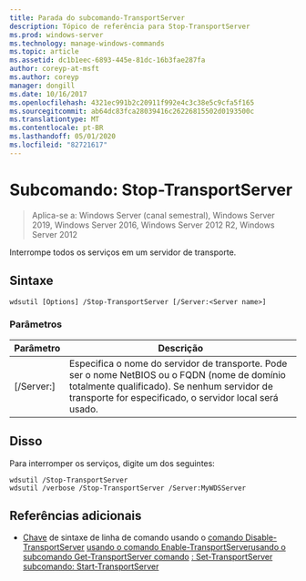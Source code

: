 ```yaml
---
title: Parada do subcomando-TransportServer
description: Tópico de referência para Stop-TransportServer
ms.prod: windows-server
ms.technology: manage-windows-commands
ms.topic: article
ms.assetid: dc1b1eec-6893-445e-81dc-16b3fae287fa
author: coreyp-at-msft
ms.author: coreyp
manager: dongill
ms.date: 10/16/2017
ms.openlocfilehash: 4321ec991b2c20911f992e4c3c38e5c9cfa5f165
ms.sourcegitcommit: ab64dc83fca28039416c26226815502d0193500c
ms.translationtype: MT
ms.contentlocale: pt-BR
ms.lasthandoff: 05/01/2020
ms.locfileid: "82721617"
---
```

# <a name="subcommand-stop-transportserver"></a>Subcomando: Stop-TransportServer

> Aplica-se a: Windows Server (canal semestral), Windows Server 2019, Windows Server 2016, Windows Server 2012 R2, Windows Server 2012

Interrompe todos os serviços em um servidor de transporte.
## <a name="syntax"></a>Sintaxe
```
wdsutil [Options] /Stop-TransportServer [/Server:<Server name>]
```
### <a name="parameters"></a>Parâmetros
|Parâmetro|Descrição|
|-------|--------|
|[/Server:<Server name>]|Especifica o nome do servidor de transporte. Pode ser o nome NetBIOS ou o FQDN (nome de domínio totalmente qualificado). Se nenhum servidor de transporte for especificado, o servidor local será usado.|
## <a name="examples"></a><a name="BKMK_examples"></a>Disso
Para interromper os serviços, digite um dos seguintes:
```
wdsutil /Stop-TransportServer
wdsutil /verbose /Stop-TransportServer /Server:MyWDSServer
```
## <a name="additional-references"></a>Referências adicionais
- [Chave](command-line-syntax-key.md)
de sintaxe de linha de comando usando o
[comando Disable-TransportServer](using-the-disable-transportserver-command.md)
[usando o comando Enable-TransportServer](using-the-enable-transportserver-command.md)[usando o subcomando Get-TransportServer comando](using-the-get-transportserver-command.md)
[: Set-TransportServer](subcommand-set-transportserver.md)
[subcomando: Start-TransportServer](subcommand-start-transportserver.md)
